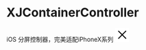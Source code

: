 # XJContainerController
iOS 分屏控制器，完美适配iPhoneX系列
![Image text](https://github.com/xjThree/XJContainerController/blob/master/Images/shanchu.png)
